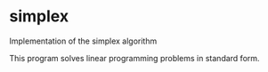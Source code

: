 # simplex
Implementation of the simplex algorithm

This program solves linear programming problems in standard form.
